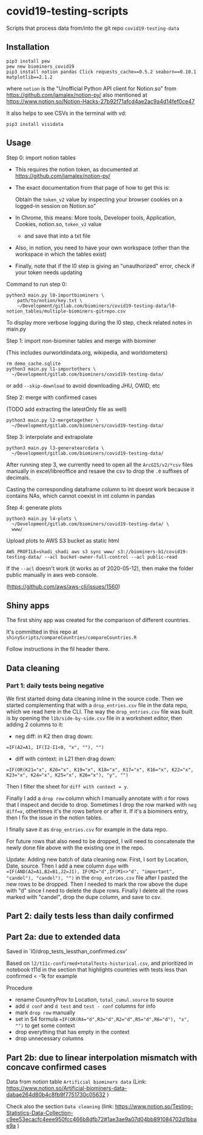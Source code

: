 # covid19-testing-scripts

Scripts that process data from/into the git repo `covid19-testing-data`



## Installation

```
pip3 install pew
pew new biominers_covid19
pip3 install notion pandas Click requests_cache==0.5.2 seaborn==0.10.1 matplotlib==2.1.2
```

where `notion` is the "Unofficial Python API client for Notion.so" from https://github.com/jamalex/notion-py/
also mentioned at https://www.notion.so/Notion-Hacks-27b92f71afcd4ae2ac9a4d14fef0ce47


It also helps to see CSVs in the terminal with vd:

```
pip3 install visidata
```

## Usage

Step 0: import notion tables

- This requires the notion token, as documented at https://github.com/jamalex/notion-py/
- The exact documentation from that page of how to get this is:

    Obtain the `token_v2` value by inspecting your browser cookies on a logged-in session on Notion.so"

- In Chrome, this means: More tools, Developer tools, Application, Cookies, notion.so, `token_v2` value
  - and save that into a txt file
- Also, in notion, you need to have your own workspace (other than the workspace in which the tables exist)
- Finally, note that if the l0 step is giving an "unauthorized" error, check if your token needs updating


Command to run step 0:

```
python3 main.py l0-importbiominers \
    path/to/notion/key.txt \
    ~/Development/gitlab.com/biominers/covid19-testing-data/l0-notion_tables/multiple-biominers-gitrepo.csv 
```

To display more verbose logging during the l0 step, check related notes in main.py


Step 1: import non-biominer tables and merge with biominer

(This includes ourworldindata.org, wikipedia, and worldometers)

```
rm demo_cache.sqlite
python3 main.py l1-importothers \
  ~/Development/gitlab.com/biominers/covid19-testing-data/
```

or add `--skip-download` to avoid downloading JHU, OWID, etc


Step 2: merge with confirmed cases

(TODO add extracting the latestOnly file as well)

```
python3 main.py l2-mergetogether \
  ~/Development/gitlab.com/biominers/covid19-testing-data/
```


Step 3: interpolate and extrapolate

```
python3 main.py l3-generatearcdata \
  ~/Development/gitlab.com/biominers/covid19-testing-data/
```


After running step 3, we currently need to open all the `ArcGIS/v2/*csv` files manually in excel/libreoffice and resave the csv to drop the `.0` suffixes of decimals.

Casting the corresponding dataframe column to int doesnt work because it contains NAs, which cannot coexist in int column in pandas


Step 4: generate plots

```
python3 main.py l4-plots \
  ~/Development/gitlab.com/biominers/covid19-testing-data/ \
  www/
```

Upload plots to AWS S3 bucket as static html

```
AWS_PROFILE=shadi_shadi aws s3 sync www/ s3://biominers-b1/covid19-testing-data/ --acl bucket-owner-full-control --acl public-read
```

If the `--acl` doesn't work (it works as of 2020-05-12), then make the folder public manually in aws web console.

(https://github.com/aws/aws-cli/issues/1560)



## Shiny apps

The first shiny app was created for the comparison of different countries.

It's committed in this repo at `shinyScripts/compareCountries/compareCountries.R`

Follow instructions in the fil header there.


## Data cleaning

### Part 1: daily tests being negative

We first started doing data cleaning inline in the source code.
Then we started complementing that with a `drop_entries.csv` file in the data repo,
which we read here in the CLI.
The way the `drop_entries.csv` file was built is by opening the `l1b/side-by-side.csv` file in a worksheet editor,
then adding 2 columns to it:

- neg diff: in K2 then drag down:

`=IF(A2=A1, IF(I2-I1<0, "x", ""), "")`

- diff with context: in L21 then drag down:

`=IF(OR(K21="x", K20="x", K19="x", K18="x", K17="x", K16="x", K22="x", K23="x", K24="x", K25="x", K26="x"), "y", "")`

Then I filter the sheet for `diff with context = y`.

Finally I add a `drop row` column which I manually annotate with `d` for rows that I inspect and decide to drop.
Sometimes I drop the row marked with `neg diff=x`, othertimes it's the rows before or after it.
If it's a biominers entry, then I fix the issue in the notion tables.

I finally save it as `drop_entries.csv` for example in the data repo.

For future rows that also need to be dropped, I will need to concatenate the newly done file above with the existing one in the repo.

Update: Adding new batch of data cleaning now.
First, I sort by Location, Date, source.
Then I add a new column `dupe` with `=IF(AND(A2=A1,B2=B1,J2=J1), IF(M2="d",IF(M1<>"d", "important", "candel"), "candel"), "")` in the `drop_entries.csv` file
after I pasted the new rows to be dropped.
Then I needed to mark the row above the dupe with "d" since I need to delete the dupe rows.
Finally I delete all the rows marked with "candel", drop the dupe column, and save to csv.


## Part 2: daily tests less than daily confirmed

## Part 2a: due to extended data

Saved in `l0/drop_tests_lessthan_confirmed.csv'

Based on `l2/t11c-confirmed+totalTests-historical.csv`, and prioritized in notebook t11d in the section that highlights countries with tests less than confirmed < -1k for example

Procedure
- rename CountryProv to Location, `total_cumul.source` to source
- add `d conf` and `d test` and `test - conf` columns for info
- mark `drop row` manually
- set in S4 formula `=IF(OR(R4="d",R3="d",R2="d",R5="d",R6="d"), "x", "")` to get some context
- drop everything that has empty in the context
- drop unnecessary columns

## Part 2b: due to linear interpolation mismatch with concave confirmed cases

Data from notion table `Artificial biominers data` (Link: https://www.notion.so/Artificial-biominers-data-dabae264d80b4c8fb9f7751730c05632 )

Check also the section `Data cleaning` (link: https://www.notion.so/Testing-Statistics-Data-Collection-c9ee53ecacfc4eee950fcc466b8dfb72#1ae3ae9a07d04bb891084702d1bbae9a )
